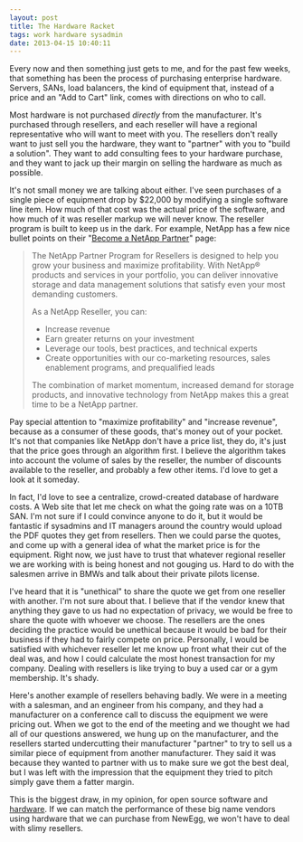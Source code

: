 ```yaml
---
layout: post
title: The Hardware Racket
tags: work hardware sysadmin
date: 2013-04-15 10:40:11
---
```


Every now and then something just gets to me, and for the past few weeks, that something has been the process of purchasing enterprise hardware. Servers, SANs, load balancers, the kind of equipment that, instead of a price and an "Add to Cart" link, comes with directions on who to call. 

Most hardware is not purchased *directly* from the manufacturer. It's purchased through resellers, and each reseller will have a regional representative who will want to meet with you. The resellers don't really want to just sell you the hardware, they want to "partner" with you to "build a solution". They want to add consulting fees to your hardware purchase, and they want to jack up their margin on selling the hardware as much as possible. 

It's not small money we are talking about either. I've seen purchases of a single piece of equipment drop by $22,000 by modifying a single software line item. How much of that cost was the actual price of the software, and how much of it was reseller markup we will never know. The reseller program is built to keep us in the dark. For example, NetApp has a few nice bullet points on their "[Become a NetApp Partner](http://www.netapp.com/us/partners/become-a-partner/resellers.aspx)" page:

> The NetApp Partner Program for Resellers is designed to help you grow your business and maximize profitability. With NetApp® products and services in your portfolio, you can deliver innovative storage and data management solutions that satisfy even your most demanding customers.
> 
> As a NetApp Reseller, you can:
> 
> * Increase revenue
> * Earn greater returns on your investment
> * Leverage our tools, best practices, and technical experts
> * Create opportunities with our co-marketing resources, sales enablement programs, and prequalified leads
> 
> The combination of market momentum, increased demand for storage products, and innovative technology from NetApp makes this a great time to be a NetApp partner.

Pay special attention to "maximize profitability" and "increase revenue", because as a consumer of these goods, that's money out of your pocket. It's not that companies like NetApp don't have a price list, they do, it's just that the price goes through an algorithm first. I believe the algorithm takes into account the volume of sales by the reseller, the number of discounts available to the reseller, and probably a few other items. I'd love to get a look at it someday. 

In fact, I'd love to see a centralize, crowd-created database of hardware costs. A Web site that let me check on what the going rate was on a 10TB SAN. I'm not sure if I could convince anyone to do it, but it would be fantastic if sysadmins and IT managers around the country would upload the PDF quotes they get from resellers. Then we could parse the quotes, and come up with a general idea of what the market price is for the equipment. Right now, we just have to trust that whatever regional reseller we are working with is being honest and not gouging us. Hard to do with the salesmen arrive in BMWs and talk about their private pilots license. 


I've heard that it is "unethical" to share the quote we get from one reseller with another. I'm not sure about that. I believe that if the vendor knew that anything they gave to us had no expectation of privacy, we would be free to share the quote with whoever we choose. The resellers are the ones deciding the practice would be unethical because it would be bad for their business if they had to fairly compete on price. Personally, I would be satisfied with whichever reseller let me know up front what their cut of the deal was, and how I could calculate the most honest transaction for my company. Dealing with resellers is like trying to buy a used car or a gym membership. It's shady.

Here's another example of resellers behaving badly. We were in a meeting with a salesman, and an engineer from his company, and they had a manufacturer on a conference call to discuss the equipment we were pricing out. When we got to the end of the meeting and we thought we had all of our questions answered, we hung up on the manufacturer, and the resellers started undercutting their manufacturer "partner" to try to sell us a similar piece of equipment from another manufacturer. They said it was because they wanted to partner with us to make sure we got the best deal, but I was left with the impression that the equipment they tried to pitch simply gave them a fatter margin. 

This is the biggest draw, in my opinion, for open source software and [hardware](http://www.opencompute.org). If we can match the performance of these big name vendors using hardware that we can purchase from NewEgg, we won't have to deal with slimy resellers.


